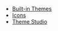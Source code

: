 * [Built-in Themes](appearance/theme.md)
* [Icons](appearance/icons.md)
* [Theme Studio](appearance/theme-studio.md)